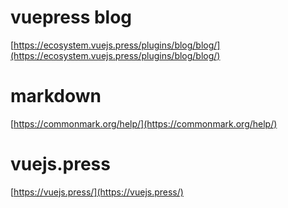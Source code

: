 # vuepress blog
[https://ecosystem.vuejs.press/plugins/blog/blog/](https://ecosystem.vuejs.press/plugins/blog/blog/)

# markdown
[https://commonmark.org/help/](https://commonmark.org/help/)

# vuejs.press
[https://vuejs.press/](https://vuejs.press/)